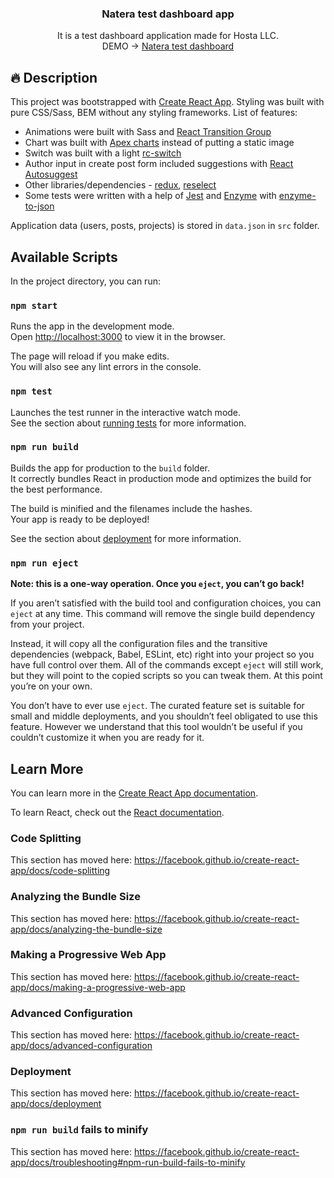 <p align="center">
  <h3 align="center">Natera test dashboard app</h3>
  <p align="center">
  It is a test dashboard application made for Hosta LLC.<br>
  DEMO &rarr; <a href="https://natera-test-dashboard.herokuapp.com/" target="_blank" rel="noopener noreferrer">Natera test dashboard</a>
  </p>
</p>

## :fire: Description

This project was bootstrapped with [Create React App](https://github.com/facebook/create-react-app). Styling was built with pure CSS/Sass, BEM without any styling frameworks. List of features:

- Animations were built with Sass and [React Transition Group](https://reactcommunity.org/react-transition-group/)
- Chart was built with [Apex charts](https://apexcharts.com/) instead of putting a static image
- Switch was built with a light [rc-switch](https://github.com/react-component/switch)
- Author input in create post form included suggestions with [React Autosuggest](https://react-autosuggest.js.org/)
- Other libraries/dependencies - [redux](https://redux.js.org/), [reselect](https://github.com/reduxjs/reselect)
- Some tests were written with a help of [Jest](https://jestjs.io/) and [Enzyme](https://enzymejs.github.io/enzyme/) with [enzyme-to-json](https://github.com/adriantoine/enzyme-to-json)

Application data (users, posts, projects) is stored in `data.json` in `src` folder.

## Available Scripts

In the project directory, you can run:

### `npm start`

Runs the app in the development mode.<br />
Open [http://localhost:3000](http://localhost:3000) to view it in the browser.

The page will reload if you make edits.<br />
You will also see any lint errors in the console.

### `npm test`

Launches the test runner in the interactive watch mode.<br />
See the section about [running tests](https://facebook.github.io/create-react-app/docs/running-tests) for more information.

### `npm run build`

Builds the app for production to the `build` folder.<br />
It correctly bundles React in production mode and optimizes the build for the best performance.

The build is minified and the filenames include the hashes.<br />
Your app is ready to be deployed!

See the section about [deployment](https://facebook.github.io/create-react-app/docs/deployment) for more information.

### `npm run eject`

**Note: this is a one-way operation. Once you `eject`, you can’t go back!**

If you aren’t satisfied with the build tool and configuration choices, you can `eject` at any time. This command will remove the single build dependency from your project.

Instead, it will copy all the configuration files and the transitive dependencies (webpack, Babel, ESLint, etc) right into your project so you have full control over them. All of the commands except `eject` will still work, but they will point to the copied scripts so you can tweak them. At this point you’re on your own.

You don’t have to ever use `eject`. The curated feature set is suitable for small and middle deployments, and you shouldn’t feel obligated to use this feature. However we understand that this tool wouldn’t be useful if you couldn’t customize it when you are ready for it.

## Learn More

You can learn more in the [Create React App documentation](https://facebook.github.io/create-react-app/docs/getting-started).

To learn React, check out the [React documentation](https://reactjs.org/).

### Code Splitting

This section has moved here: https://facebook.github.io/create-react-app/docs/code-splitting

### Analyzing the Bundle Size

This section has moved here: https://facebook.github.io/create-react-app/docs/analyzing-the-bundle-size

### Making a Progressive Web App

This section has moved here: https://facebook.github.io/create-react-app/docs/making-a-progressive-web-app

### Advanced Configuration

This section has moved here: https://facebook.github.io/create-react-app/docs/advanced-configuration

### Deployment

This section has moved here: https://facebook.github.io/create-react-app/docs/deployment

### `npm run build` fails to minify

This section has moved here: https://facebook.github.io/create-react-app/docs/troubleshooting#npm-run-build-fails-to-minify
